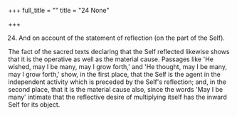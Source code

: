 +++
full_title = ""
title = "24 None"

+++


24. And on account of the statement of reflection (on the part of the Self).

The fact of the sacred texts declaring that the Self reflected likewise shows that it is the operative as well as the material cause. Passages like 'He wished, may I be many, may I grow forth,' and 'He thought, may I be many, may I grow forth,' show, in the first place, that the Self is the agent in the independent activity which is preceded by the Self's reflection; and, in the second place, that it is the material cause also, since the words 'May I be many' intimate that the reflective desire of multiplying itself has the inward Self for its object.

